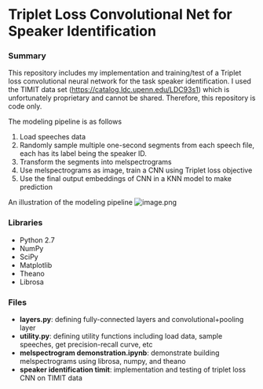 # Triplet Loss Convolutional Net for Speaker Identification

### Summary

This repository includes my implementation and training/test of a Triplet loss convolutional neural network for the task speaker identification. I used the TIMIT data set (https://catalog.ldc.upenn.edu/LDC93s1) which is unfortunately proprietary and cannot be shared. Therefore, this repository is code only.

The modeling pipeline is as follows
1. Load speeches data
2. Randomly sample multiple one-second segments from each speech file, each has its label being the speaker ID.
3. Transform the segments into melspectrograms
4. Use melspectrograms as image, train a CNN using Triplet loss objective
5. Use the final output embeddings of CNN in a KNN model to make prediction

An illustration of the modeling pipeline
![image.png](attachment:image.png)

### Libraries
- Python 2.7
- NumPy
- SciPy
- Matplotlib
- Theano
- Librosa

### Files
- <b>layers.py</b>: defining fully-connected layers and convolutional+pooling layer
- <b>utility.py</b>: defining utility functions including load data, sample speeches, get precision-recall curve, etc
- <b>melspectrogram demonstration.ipynb</b>: demonstrate building melspectrograms using librosa, numpy, and theano
- <b>speaker identification timit</b>: implementation and testing of triplet loss CNN on TIMIT data
